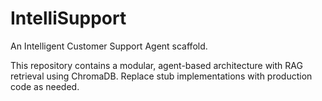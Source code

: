 # IntelliSupport

An Intelligent Customer Support Agent scaffold.

This repository contains a modular, agent-based architecture with RAG retrieval using ChromaDB.
Replace stub implementations with production code as needed.

